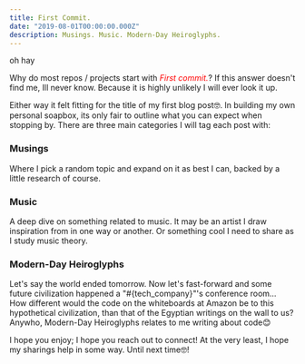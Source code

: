 ```yaml
---
title: First Commit.
date: "2019-08-01T00:00:00.000Z"
description: Musings. Music. Modern-Day Heiroglyphs.
---
```


oh hay

Why do most repos / projects start with <span style="color: red">_First commit._</span>? If this answer doesn't find me, Ill never know. Because it is highly unlikely I will ever look it up.

Either way it felt fitting for the title of my first blog post🤓. In building my own personal soapbox, its  only fair to outline what you can expect when stopping by.  There are three main categories I will tag each post with:

### Musings 
Where I pick a random topic and expand on it as best I can, backed by a little research of course.

### Music
A deep dive on something related to music. It may be an artist I draw inspiration from in one way or another. Or something cool I need to share as I study music theory.

### Modern-Day Heiroglyphs
Let's say the world ended tomorrow. Now let's fast-forward and some future civilization happened a "#{tech_company}"'s conference room... How different would the code on the whiteboards at Amazon be to this hypothetical civilization, than that of the Egyptian writings on the wall to us?  Anywho, Modern-Day Heiroglyphs relates to me writing about code😊 

I hope you enjoy; I hope you reach out to connect! At the very least, I hope my sharings help in some way. Until next time🤓!
